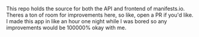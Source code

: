 This repo holds the source for both the API and frontend of manifests.io.  
Theres a ton of room for improvements here, so like, open a PR if you'd like. I made this app in like an hour one night while I was bored so any improvements would be 100000% okay with me.